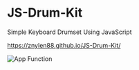 # JS-Drum-Kit
Simple Keyboard Drumset Using JavaScript

https://znylen88.github.io/JS-Drum-Kit/

![App Function](https://github.com/znylen88/JS-Drum-Kit/blob/main/DrumKit.png)
